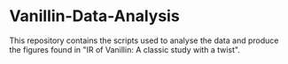 # Vanillin-Data-Analysis
This repository contains the scripts used to analyse the data and produce the figures found in "IR of Vanillin: A classic study with a twist".
